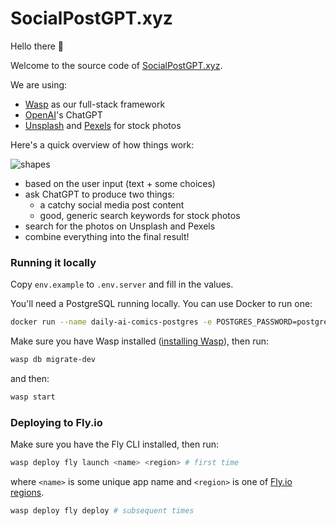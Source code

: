 # SocialPostGPT.xyz

Hello there 👋

Welcome to the source code of [SocialPostGPT.xyz](https://socialpostgpt.xyz).

We are using:
- [Wasp](https://wasp-lang.dev) as our full-stack framework
- [OpenAI](https://openai.com)'s ChatGPT
- [Unsplash](https://unsplash.com) and [Pexels](https://pexels.com) for stock photos


Here's a quick overview of how things work:

![shapes](https://user-images.githubusercontent.com/2223680/228483785-61cca62a-9161-4c9c-a751-9e7f44645b1a.png)

- based on the user input (text + some choices)
- ask ChatGPT to produce two things:
  - a catchy social media post content
  - good, generic search keywords for stock photos
- search for the photos on Unsplash and Pexels
- combine everything into the final result!

### Running it locally

Copy `env.example` to `.env.server` and fill in the values.

You'll need a PostgreSQL running locally. You can use Docker to run one:

```bash
docker run --name daily-ai-comics-postgres -e POSTGRES_PASSWORD=postgres -p 5432:5432 -d postgres
```

Make sure you have Wasp installed ([installing Wasp](https://wasp-lang.dev/docs#2-installation)), then run:

```bash
wasp db migrate-dev
```

and then:

```bash
wasp start
```

### Deploying to Fly.io

Make sure you have the Fly CLI installed, then run:

```bash
wasp deploy fly launch <name> <region> # first time
```

where `<name>` is some unique app name and `<region>` is one of [Fly.io regions](https://fly.io/docs/reference/regions/).

```bash
wasp deploy fly deploy # subsequent times
```
